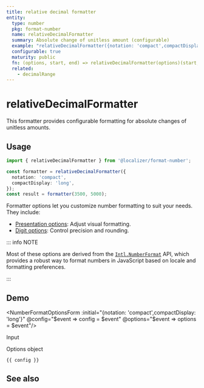 ```yaml
---
title: relative decimal formatter
entity:
  type: number
  pkg: format-number
  name: relativeDecimalFormatter
  summary: Absolute change of unitless amount (configurable)
  example: "relativeDecimalFormatter({notation: 'compact',compactDisplay: 'long'})(3500, 5000)"
  configurable: true
  maturity: public
  fn: (options, start, end) => relativeDecimalFormatter(options)(start, end)
  related:
    - decimalRange
---
```


# relativeDecimalFormatter <Package name="format-number"/>

This formatter provides configurable formatting for absolute changes of unitless amounts.

## Usage

```typescript twoslash
import { relativeDecimalFormatter } from '@localizer/format-number';

const formatter = relativeDecimalFormatter({
  notation: 'compact',
  compactDisplay: 'long',
});
const result = formatter(3500, 5000);
```

Formatter options let you customize number formatting to suit your needs. They include:

- [Presentation options](./options/presentation-options.md): Adjust visual formatting.
- [Digit options](./options/digit-options.md): Control precision and rounding.

::: info NOTE

Most of these options are derived from the [`Intl.NumberFormat`](https://developer.mozilla.org/en-US/docs/Web/JavaScript/Reference/Global_Objects/Intl/NumberFormat/NumberFormat) API, which provides a robust way to format numbers in JavaScript based on locale and formatting preferences.

:::

## Demo

<script setup>
  import { ref, computed, watch } from 'vue';
  import { NForm, NFormItem } from 'naive-ui/es/form';
  import { NInputNumber } from 'naive-ui/es/input-number';
  import { NSelect } from 'naive-ui/es/select';
  import { NDivider } from 'naive-ui/es/divider';
  import { NCollapse, NCollapseItem } from 'naive-ui/es/collapse';
  import NumberFormatOptionsForm from './NumberFormatOptionsForm.vue';

  const start = ref(3500);
  const end = ref(5000);
  const config = ref();
  const options = ref({});
</script>

<EntityDemo :args="[options, start, end]">

<NumberFormatOptionsForm :initial="{notation: 'compact',compactDisplay: 'long'}" @config="$event => config = $event" @options="$event => options = $event"/>

<NDivider title-placement="left">Input</NDivider>
<NFormItem label="Value before change"><NInputNumber clearable v-model:value="start" /></NFormItem>
<NFormItem label="Value after change"><NInputNumber clearable v-model:value="end" /></NFormItem>

<NDivider title-placement="left">Options object</NDivider>

```-vue
{{ config }}
```

</EntityDemo>

## See also

<Entities />
